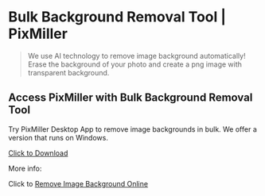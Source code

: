 # Bulk Background Removal Tool | PixMiller

>We use AI technology to remove image background automatically! Erase the background of your photo and create a png image with transparent background.

Access PixMiller with
Bulk Background Removal Tool
---------------------

Try PixMiller Desktop App to remove image backgrounds in bulk. We offer a version that runs on Windows.

[Click to Download](https://www.pixmiller.com/tools/)

More info:

Click to [Remove Image Background Online](https://www.pixmiller.com/)

